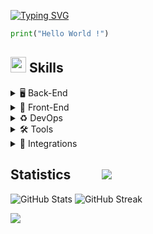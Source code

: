[![Typing SVG](https://readme-typing-svg.demolab.com?font=Fira+Code&weight=300&size=25&duration=1000&pause=100&color=007B26&random=false&width=435&height=40&lines=Emre+Mente%C5%9Fe;Software+Developer)](https://git.io/typing-svg)

```py
print("Hello World !")
```

## <img src="https://media2.giphy.com/media/QssGEmpkyEOhBCb7e1/giphy.gif?cid=ecf05e47a0n3gi1bfqntqmob8g9aid1oyj2wr3ds3mg700bl&rid=giphy.gif" width ="25"><b> Skills</b>
<details>
<summary>🖥️ Back-End</summary>
  <p align="left">
    <img src="https://img.shields.io/badge/go-438DB9?style=for-the-badge&logo=go&logoColor=white" />
    <img src="https://img.shields.io/badge/Python-239120?style=for-the-badge&logo=python&logoColor=white" />
    <img src="https://img.shields.io/badge/Django-205B4F?style=for-the-badge&logo=django&logoColor=white" />
    <img src="https://img.shields.io/badge/fastapi-9BCE7A?style=for-the-badge&logo=fastapi&logoColor=white" />
    <img src="https://img.shields.io/badge/MongoDB-4EA94B?style=for-the-badge&logo=mongodb&logoColor=white" />
    <img src="https://img.shields.io/badge/sqlite-438DB9?style=for-the-badge&logo=sqlite&logoColor=white" />
    <img src="https://img.shields.io/badge/postgresql-438DB9?style=for-the-badge&logo=postgresql&logoColor=white" />
    <img src="https://img.shields.io/badge/redis-B5053C?style=for-the-badge&logo=redis&logoColor=white" />
    <img src="https://img.shields.io/badge/gunicorn-349480?style=for-the-badge&logo=gunicorn&logoColor=white" />
    <img src="https://img.shields.io/badge/nginx-349480?style=for-the-badge&logo=nginx&logoColor=white" />
    <img src="https://img.shields.io/badge/minio-b5053c?style=for-the-badge&logo=minio&logoColor=white" />
    <img src="https://img.shields.io/badge/GRPC-b5053c?style=for-the-badge&logo=google&logoColor=white" />
    <img src="https://img.shields.io/badge/rabbitmq-FB7105?style=for-the-badge&logo=rabbitmq&logoColor=white" />
    <img src="https://img.shields.io/badge/timescaledb-E5D12A?style=for-the-badge&logo=timescale&logoColor=black" />

  </p>
</details>
<details>
<summary>🌄 Front-End</summary>
  <img src="https://img.shields.io/badge/HTML5-F16529?style=for-the-badge&logo=html5&logoColor=white" />
  <img src="https://img.shields.io/badge/CSS3-1572B6?style=for-the-badge&logo=css3&logoColor=white" />
  <img src="https://img.shields.io/badge/JavaScript-F7DF1E?style=for-the-badge&logo=javascript&logoColor=white" />
  <img src="https://img.shields.io/badge/Bootstrap-563D7C?style=for-the-badge&logo=bootstrap&logoColor=white" />
  <img src="https://img.shields.io/badge/jQuery-0769AD?style=for-the-badge&logo=jquery&logoColor=white" />    
</details>
<details>
<summary>♻️ DevOps</summary>
  <img src="https://img.shields.io/badge/Github%20Actions-FFBA00?style=for-the-badge&logo=githubactions&logoColor=black" />
  <img src="https://img.shields.io/badge/docker-438DB9?style=for-the-badge&logo=docker&logoColor=white" />
  <img src="https://img.shields.io/badge/Bash-121011?style=for-the-badge&logo=gnu-bash&logoColor=white" />
  <img src="https://img.shields.io/badge/Zsh-121011?style=for-the-badge&logo=gnu-zsh&logoColor=white" />
  <img src="https://img.shields.io/badge/Prometheus-B5053C?style=for-the-badge&logo=Prometheus&logoColor=white" />
  <img src="https://img.shields.io/badge/Grafana-FB7105?style=for-the-badge&logo=Grafana&logoColor=white" />
  <img src="https://img.shields.io/badge/homebrew-FCA969?style=for-the-badge&logo=homebrew&logoColor=white" />
  <img src="https://img.shields.io/badge/ubuntu-FB7105?style=for-the-badge&logo=ubuntu&logoColor=white" />
  <img src="https://img.shields.io/badge/linux-438DB9?style=for-the-badge&logo=linux&logoColor=white" />
  <img src="https://img.shields.io/badge/mac%20os-000000?style=for-the-badge&logo=apple&logoColor=white" />
  <img src="https://img.shields.io/badge/dozzle-FFBA00?style=for-the-badge&logo=dozzle&logoColor=white" />
  
</details>
<details>
<summary>🛠️ Tools</summary>
  <img src="https://img.shields.io/badge/Git-F05032?style=for-the-badge&logo=git&logoColor=white" />
  <img src="https://img.shields.io/badge/github-000000?style=for-the-badge&logo=github&logoColor=white" />
  <img src="https://img.shields.io/badge/VS%20Code-0078D4?style=for-the-badge&logo=visual%20studio%20code&logoColor=white" />
  <img src="https://img.shields.io/badge/xcode-3097E9?style=for-the-badge&logo=xcode&logoColor=white" />
  <img src="https://img.shields.io/badge/dbeaver-8D795B?style=for-the-badge&logo=dbeaver&logoColor=white" />
  <img src="https://img.shields.io/badge/insomnia-5543B3?style=for-the-badge&logo=insomnia&logoColor=white" />
  <img src="https://img.shields.io/badge/Postman-FF6C37?style=for-the-badge&logo=Postman&logoColor=white" />
  <img src="https://img.shields.io/badge/figma-B5053C?style=for-the-badge&logo=figma&logoColor=white" />
  <img src="https://img.shields.io/badge/notion-000000?style=for-the-badge&logo=notion&logoColor=white" />
  <img src="https://img.shields.io/badge/clickup-ED2D90?style=for-the-badge&logo=clickup&logoColor=white" />
  <img src="https://img.shields.io/badge/jira-3097E9?style=for-the-badge&logo=jira&logoColor=white" />
  <img src="https://img.shields.io/badge/slack-b5053c?style=for-the-badge&logo=slack&logoColor=white" />
  <img src="https://img.shields.io/badge/termius-5543B3?style=for-the-badge&logo=termius&logoColor=white" />
  <img src="https://img.shields.io/badge/excalidraw-6C6C56?style=for-the-badge&logo=excalidraw&logoColor=white" />
  <img src="https://img.shields.io/badge/androidstudio-6C6C56?style=for-the-badge&logo=androidstudio&logoColor=white" />
  <img src="https://img.shields.io/badge/iterm2-04BD00?style=for-the-badge&logo=iterm2&logoColor=white" />
  <img src="https://img.shields.io/badge/GPT-43853D?style=for-the-badge&logo=openai&logoColor=white" />
  
</details>

<details>
<summary>📱 Integrations</summary>
  <p> - I have worked extensively on the usage of platform products for a long time. If you encounter obstacles in API integrations of Instagram, Facebook, WhatsApp, and other products, I can provide remote support to your organization in both business and development stages. </p>
  <img src="https://img.shields.io/badge/firebase-FB8D36?style=for-the-badge&logo=firebase&logoColor=white" />
  <img src="https://img.shields.io/badge/meta-3097E9?style=for-the-badge&logo=meta&logoColor=white" />
  <img src="https://img.shields.io/badge/discord-9D95BC?style=for-the-badge&logo=discord&logoColor=white" />
  <img src="https://img.shields.io/badge/telegram-3097E9?style=for-the-badge&logo=telegram&logoColor=white" />
  <img src="https://img.shields.io/badge/tiktok-000000?style=for-the-badge&logo=tiktok&logoColor=white" />
  <img src="https://img.shields.io/badge/gmail-B5053C?style=for-the-badge&logo=gmail&logoColor=white" />
  <img src="https://img.shields.io/badge/cloudflare-FB7105?style=for-the-badge&logo=cloudflare&logoColor=white" />
  <img src="https://img.shields.io/badge/linkedin-3097E9?style=for-the-badge&logo=linkedin&logoColor=white" />
  <img src="https://img.shields.io/badge/twitter-000000?style=for-the-badge&logo=x&logoColor=white" />
  <img src="https://img.shields.io/badge/AWS-FF9900?style=for-the-badge&logo=amazonaws&logoColor=white" />
  <img src="https://img.shields.io/badge/binance-E3F710?style=for-the-badge&logo=binance&logoColor=black" />
  <img src="https://img.shields.io/badge/digitalocean-3097E9?style=for-the-badge&logo=digitalocean&logoColor=white" />  
</details>

## Statistics  &nbsp;&nbsp;&nbsp;&nbsp;&nbsp;&nbsp;&nbsp;&nbsp; ![](https://komarev.com/ghpvc/?username=emrementese&color=brightgreen)
![GitHub Stats](https://github-readme-stats.vercel.app/api?username=emrementese&count_private=true&show_icons=trueline_height=21&theme=gotham&hide_rank=true)
![GitHub Streak]( https://github-readme-streak-stats.herokuapp.com?user=emrementese&theme=github-dark&hide_border=true&date_format=j%20M%5B%20Y%5D&card_width=450)


![](http://github-profile-summary-cards.vercel.app/api/cards/profile-details?username=emrementese&theme=github_dark)

